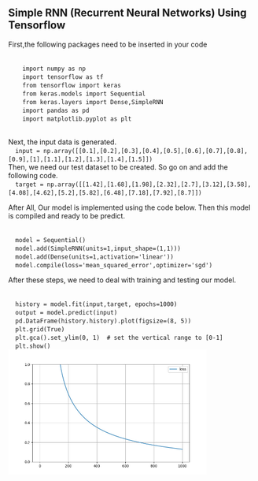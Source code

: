 <h2> Simple RNN (Recurrent Neural Networks) Using Tensorflow </h2>

First,the following packages need to be inserted in your code

<p>
  <code>
    import numpy as np
    import tensorflow as tf
    from tensorflow import keras
    from keras.models import Sequential
    from keras.layers import Dense,SimpleRNN
    import pandas as pd
    import matplotlib.pyplot as plt
  </code>
</p>
Next, the input data is generated.
<code>
  input = np.array([[0.1],[0.2],[0.3],[0.4],[0.5],[0.6],[0.7],[0.8],[0.9],[1],[1.1],[1.2],[1.3],[1.4],[1.5]])  
</code>
Then, we need our test dataset to be created. So go on and add the following code.
<code>
  target = np.array([[1.42],[1.68],[1.98],[2.32],[2.7],[3.12],[3.58],[4.08],[4.62],[5.2],[5.82],[6.48],[7.18],[7.92],[8.7]])
</code>  

<p>
After All, Our model is implemented using the code below. Then this model is compiled and ready to be predict.
</p>

<code>
  model = Sequential()
  model.add(SimpleRNN(units=1,input_shape=(1,1)))
  model.add(Dense(units=1,activation='linear'))
  model.compile(loss='mean_squared_error',optimizer='sgd')
</code>
<p>
After these steps, we need to deal with training and testing our model.
</p>
<code>
  history = model.fit(input,target, epochs=1000)
  output = model.predict(input)
  pd.DataFrame(history.history).plot(figsize=(8, 5))
  plt.grid(True)
  plt.gca().set_ylim(0, 1)  # set the vertical range to [0-1]
  plt.show()
</code>
<img src="https://github.com/AIAML/Simple_RNN_Using_Tensorflow/blob/main/test.jpg" width='80%'>
